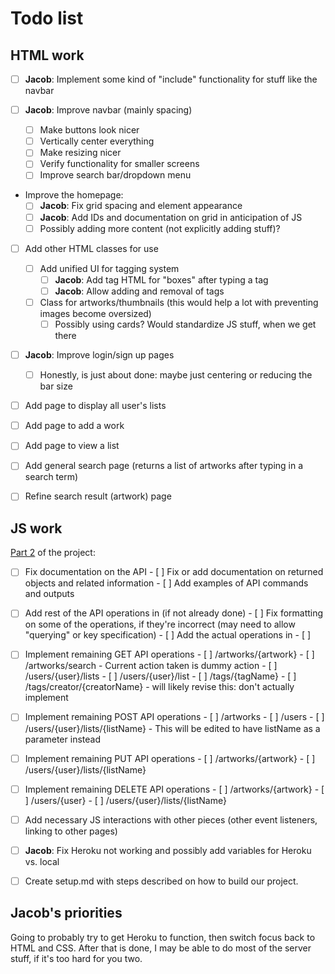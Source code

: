 # Todo list

## HTML work
- [ ] **Jacob**: Implement some kind of "include" functionality for stuff like the navbar

- [ ] **Jacob**: Improve navbar (mainly spacing)
    - [ ] Make buttons look nicer
    - [ ] Vertically center everything
    - [ ] Make resizing nicer
    - [ ] Verify functionality for smaller screens
    - [ ] Improve search bar/dropdown menu

- Improve the homepage:
  - [ ] **Jacob**: Fix grid spacing and element appearance
  - [ ] **Jacob**: Add IDs and documentation on grid in anticipation of JS
  - [ ] Possibly adding more content (not explicitly adding stuff)?

- [ ] Add other HTML classes for use
    - [ ] Add unified UI for tagging system
        - [ ] **Jacob**: Add tag HTML for "boxes" after typing a tag
        - [ ] **Jacob**: Allow adding and removal of tags
    - [ ] Class for artworks/thumbnails (this would help a lot with preventing images become oversized)
        - [ ] Possibly using cards? Would standardize JS stuff, when we get there

- [ ] **Jacob**: Improve login/sign up pages
    - [ ] Honestly, is just about done: maybe just centering or reducing the bar size

- [ ] Add page to display all user's lists

- [ ] Add page to add a work

- [ ] Add page to view a list

- [ ] Add general search page (returns a list of artworks after typing in a search term)

- [ ] Refine search result (artwork) page

## JS work

[Part 2](https://docs.google.com/document/d/1U1iXfvlNBNziRkxjKIaDFUqQ8vpYtjOBgWLPY3GRJxg/edit) of the project:

- [ ] Fix documentation on the API
      - [ ] Fix or add documentation on returned objects and related information
      - [ ] Add examples of API commands and outputs

- [ ] Add rest of the API operations in (if not already done)
      - [ ] Fix formatting on some of the operations, if they're incorrect (may need to allow "querying" or key specification)
      - [ ] Add the actual operations in
      - [ ] 

- [ ] Implement remaining GET API operations
      - [ ] /artworks/{artwork}
      - [ ] /artworks/search - Current action taken is dummy action
      - [ ] /users/{user}/lists
      - [ ] /users/{user}/list
      - [ ] /tags/{tagName} 
      - [ ] /tags/creator/{creatorName} - will likely revise this: don't actually implement

- [ ] Implement remaining POST API operations
      - [ ] /artworks
      - [ ] /users
      - [ ] /users/{user}/lists/{listName} - This will be edited to have listName as a parameter instead

- [ ] Implement remaining PUT API operations
      - [ ] /artworks/{artwork}
      - [ ] /users/{user}/lists/{listName}

- [ ] Implement remaining DELETE API operations
      - [ ] /artworks/{artwork}
      - [ ] /users/{user}
      - [ ] /users/{user}/lists/{listName}

- [ ] Add necessary JS interactions with other pieces (other event listeners, linking to other pages)

- [ ] **Jacob**: Fix Heroku not working and possibly add variables for Heroku vs. local

- [ ] Create setup.md with steps described on how to build our project.


## Jacob's priorities

Going to probably try to get Heroku to function, then switch focus back to HTML and CSS. After that is done, I may be able to do most of the server stuff, if it's too hard for you two.
